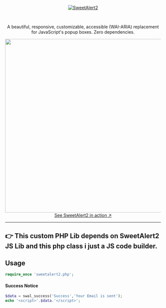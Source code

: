 <p align="center">
  <a href="https://sweetalert2.github.io/">
    <img src="https://raw.githubusercontent.com/sweetalert2/sweetalert2/master/assets/swal2-logo.png" alt="SweetAlert2">
  </a>
</p>

<br>

<p align="center">
  A beautiful, responsive, customizable, accessible (WAI-ARIA) replacement for JavaScript's popup boxes. Zero dependencies.
</p>


<p align="center">
  <a href="https://sweetalert2.github.io/">
    <img src="https://raw.github.com/sweetalert2/sweetalert2/master/assets/sweetalert2.gif" width="562"><br>
    See SweetAlert2 in action ↗
  </a>
</p>

---
:point_right: **This custom PHP Lib depends on SweetAlert2 JS Lib and this php class i just a JS code builder.**
---

Usage
-----
```php
require_once 'sweetalert2.php';
```

#### Success Notice
```php
$data = swal_success('Success','Your Email is sent');
echo '<script>'.$data.'</script>';
```
